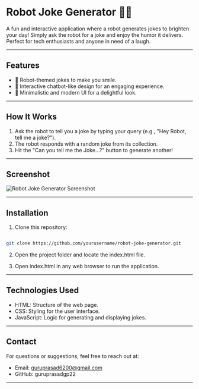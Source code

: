 # Robot Joke Generator 🤖🎉

A fun and interactive application where a robot generates jokes to brighten your day! Simply ask the robot for a joke and enjoy the humor it delivers. Perfect for tech enthusiasts and anyone in need of a laugh.

----

## Features

- 🤖 Robot-themed jokes to make you smile.
- 💬 Interactive chatbot-like design for an engaging experience.
- 🎨 Minimalistic and modern UI for a delightful look.

----

## How It Works

1. Ask the robot to tell you a joke by typing your query (e.g., "Hey Robot, tell me a joke?").
2. The robot responds with a random joke from its collection.
3. Hit the "Can you tell me the Joke...?" button to generate another!

----

## Screenshot

![Robot Joke Generator Screenshot](./path/to/screenshot.png)

----

## Installation

1. Clone this repository:

  ```bash

  git clone https://github.com/yourusername/robot-joke-generator.git

   ```
2. Open the project folder and locate the index.html file.

3. Open index.html in any web browser to run the application.

----

## Technologies Used

- HTML: Structure of the web page.
- CSS: Styling for the user interface.
- JavaScript: Logic for generating and displaying jokes.

----

## Contact

For questions or suggestions, feel free to reach out at:

- Email: guruprasad6200@gmail.com
- GitHub: guruprasadgp22

----
